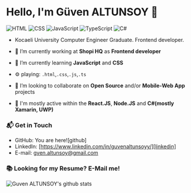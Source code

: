 # Hello, I'm Güven ALTUNSOY 👋

![HTML](https://img.shields.io/badge/HTML-Mid-orange)
![CSS](https://img.shields.io/badge/CSS-Mid-blue)
![JavaScript](https://img.shields.io/badge/JavaScript-Mid-yellow)
![TypeScript](https://img.shields.io/badge/TypeScript-Intermediate-lightgrey)
![C#](https://img.shields.io/badge/CSharp-Mid-blue)

- Kocaeli University Computer Engineer Graduate. Frontend developer.

- 🔭 I’m currently working at **Shopi HQ** as **Frontend developer**
- 🌱 I’m currently learning **JavaScript** and **CSS**
- ⚙️ playing: `.html`,`.css`,`.js`,`.ts`
- 👯 I’m looking to collaborate on **Open Source** and/or **Mobile-Web App** projects
- 💬 I'm mostly active within the **React.JS**, **Node.JS** and **C#(mostly Xamarin, UWP)**

### 📬 Get in Touch

- GitHub: You are here![github]
- LinkedIn: [https://www.linkedin.com/in/guvenaltunsoyy/][linkedin]
- E-mail: gven.altunsoy@gmail.com

### 📚 Looking for my Resume? E-Mail me!

![Guven ALTUNSOY's github stats](https://github-readme-stats.vercel.app/api?username=guvenaltunsoyy&show_icons=true&hide_border=true)

<!--
**guvenaltunsoyy/guvenaltunsoyy** is a ✨ _special_ ✨ repository because its `README.md` (this file) appears on your GitHub profile.

Here are some ideas to get you started:

- 🔭 I’m currently working on ...
- 🌱 I’m currently learning ...
- 👯 I’m looking to collaborate on ...
- 🤔 I’m looking for help with ...
- 💬 Ask me about ...
- 📫 How to reach me: ...
- 😄 Pronouns: ...
- ⚡ Fun fact: ...
-->
